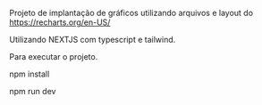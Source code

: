 Projeto de implantação de gráficos utilizando arquivos e layout do https://recharts.org/en-US/

Utilizando NEXTJS com typescript e tailwind.

Para executar o projeto.

 npm install

  npm run dev
